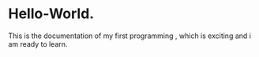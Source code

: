 # Hello-World.
This is the documentation of my first programming , which is exciting and i am ready to learn.
